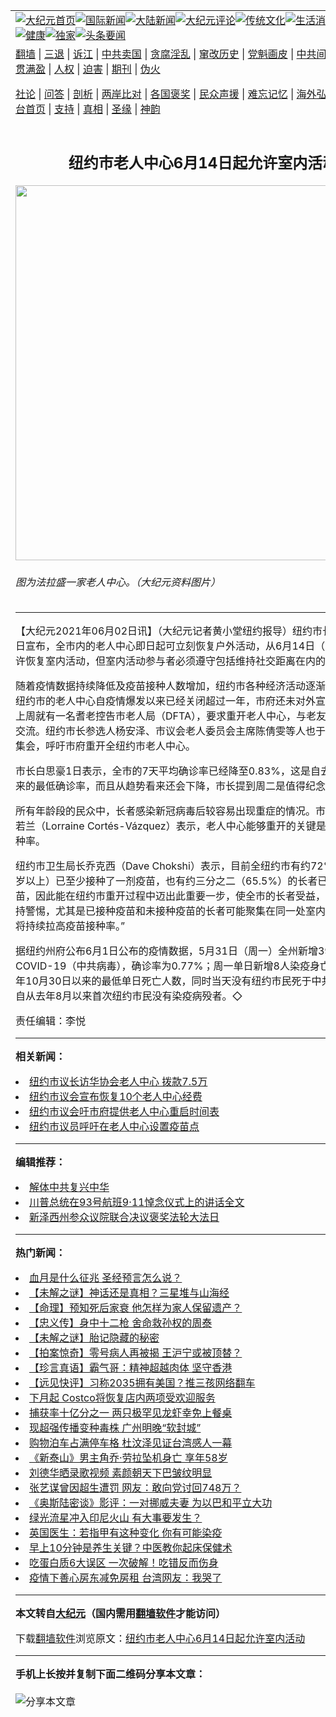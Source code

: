 <a name="1" id="1" target="_blank"></a><span id="1"></span>
<table align=center border="0"><tr><td colspan="2" VALIGN=TOP><a href="https://github.com/xbcuvb330/djy/blob/master/gb/nf1351518.md#1"><img src="https://raw.githubusercontent.com/xbcuvb330/www/master/t/djy/1.jpg" title="大纪元首页" alt="大纪元首页"></a><a href="https://github.com/xbcuvb330/djy/blob/master/gb/n24hr.md#1"><img src="https://raw.githubusercontent.com/xbcuvb330/www/master/t/djy/3.jpg" title="国际新闻" alt="国际新闻"></a><a href="https://github.com/xbcuvb330/djy/blob/master/gb/nsc413.md#1"><img src="https://raw.githubusercontent.com/xbcuvb330/www/master/t/djy/4.jpg" title="大陆新闻" alt="大陆新闻"></a><a href="https://github.com/xbcuvb330/djy/blob/master/gb/news392.md#1"><img src="https://raw.githubusercontent.com/xbcuvb330/www/master/t/djy/5.jpg" title="大纪元评论" alt="大纪元评论"></a><a href="https://github.com/xbcuvb330/djy/blob/master/gb/news2007.md#1"><img src="https://raw.githubusercontent.com/xbcuvb330/www/master/t/djy/6.jpg" title="传统文化" alt="传统文化"></a><a href="https://github.com/xbcuvb330/djy/blob/master/gb/news2008.md#1"><img src="https://raw.githubusercontent.com/xbcuvb330/www/master/t/djy/7.jpg" title="生活消费" alt="生活消费"></a><a href="https://github.com/xbcuvb330/djy/blob/master/gb/ncyule.md#1"><img src="https://raw.githubusercontent.com/xbcuvb330/www/master/t/djy/8.jpg" title="娱乐休闲" alt="娱乐休闲"></a><a href="https://github.com/xbcuvb330/djy/blob/master/gb/nsc1002.md#1"><img src="https://raw.githubusercontent.com/xbcuvb330/www/master/t/djy/9.jpg" title="健康" alt="健康"></a><a href="https://github.com/xbcuvb330/djy/blob/master/gb/nf6092.md#1"><img src="https://raw.githubusercontent.com/xbcuvb330/www/master/t/djy/10a.jpg" title="独家" alt="独家"></a><a href="https://github.com/xbcuvb330/djy/blob/master/gb/nf4514.md#1"><img src="https://raw.githubusercontent.com/xbcuvb330/www/master/t/djy/12a.jpg" title="头条要闻" alt="头条要闻"></a></td></tr>
<tr><td colspan="2" VALIGN=TOP><a target="_blank" href="https://github.com/xbcuvb330/www/blob/master/README.md?zsrh#1">翻墙</a> | <a target="_blank" href="https://github.com/xbcuvb330/djy/blob/master/gb/nf5657.md#1">三退</a> | <a target="_blank" href="https://github.com/xbcuvb330/djy/blob/master/gb/nf6124.md#1">诉江</a> | <a target="_blank" href="https://github.com/xbcuvb330/djy/blob/master/gb/nf1176117.md#1">中共卖国</a> | <a target="_blank" href="https://github.com/xbcuvb330/djy/blob/master/gb/nf5773.md#1">贪腐淫乱</a> | <a target="_blank" href="https://github.com/xbcuvb330/djy/blob/master/gb/nf1176115.md#1">窜改历史</a> | <a target="_blank" href="https://github.com/xbcuvb330/djy/blob/master/gb/nf1176107.md#1">党魁画皮</a> | <a target="_blank" href="https://github.com/xbcuvb330/djy/blob/master/gb/nf1320400.md#1">中共间谍</a> | <a target="_blank" href="https://github.com/xbcuvb330/djy/blob/master/gb/nf1176114.md#1">破坏传统</a> | <a target="_blank" href="https://github.com/xbcuvb330/ntdtv/blob/master/gb/prog447_1.md#1">恶贯满盈</a> | <a target="_blank" href="https://github.com/xbcuvb330/djy/blob/master/gb/ncid278.md#1">人权</a> | <a target="_blank" href="https://github.com/xbcuvb330/djy/blob/master/gb/nf1176111.md#1">迫害</a> | <a target="_blank" href="https://gitlab.com/szzdlab/mh-qikan/blob/master/README.md#1">期刊</a> | <a target="_blank" href="https://github.com/xbcuvb330/djy/blob/master/gb/nf5562.md#1">伪火</a></p><p><a target="_blank" href="https://github.com/xbcuvb330/djy/blob/master/gb/9p.md#1">社论</a> | <a target="_blank" href="https://github.com/xbcuvb330/djy/blob/master/gb/nf4378.md#1">问答</a> | <a target="_blank" href="https://github.com/xbcuvb330/djy/blob/master/gb/nf5792.md#1">剖析</a> | <a target="_blank" href="https://github.com/xbcuvb330/djy/blob/master/gb/nf5735.md#1">两岸比对</a> | <a target="_blank" href="https://github.com/xbcuvb330/djy/blob/master/gb/nf6119.md#1">各国褒奖</a> | <a target="_blank" href="https://github.com/xbcuvb330/djy/blob/master/gb/nf6120.md#1">民众声援</a> | <a target="_blank" href="https://github.com/xbcuvb330/djy/blob/master/gb/nf1188594.md#1">难忘记忆</a> | <a target="_blank" href="https://github.com/xbcuvb330/djy/blob/master/gb/nf3180.md#1">海外弘传</a> | <a target="_blank" href="https://github.com/xbcuvb330/djy/blob/master/gb/nf5410.md#1">万人上访</a> | <a target="_blank" href="https://github.com/xbcuvb330/www/blob/master/README.md?zsrh#1">平台首页</a> | <a target="_blank" href="https://github.com/xbcuvb330/djy/blob/master/gb/nf4386.md#1">支持</a> | <a target="_blank" href="https://github.com/xbcuvb330/djy/blob/master/gb/nf4389.md#1">真相</a> | <a target="_blank" href="https://github.com/xbcuvb330/djy/blob/master/gb/nf5790.md#1">圣缘</a> | <a target="_blank" href="https://github.com/xbcuvb330/djy/blob/master/gb/nf4786.md#1">神韵</a></td></tr>
<tr><td VALIGN=TOP width="626"><h2 align=center>纽约市老人中心6月14日起允许室内活动</h2>
<img width="600" src="https://i.epochtimes.com/assets/uploads/2021/06/id12992761-149602-600x400.jpeg" />
<h6>图为法拉盛一家老人中心。（大纪元资料图片）
</h6>
<hr>
	<p>【大纪元2021年06月02日讯】（大纪元记者黄小堂<ahref="https://github.com/xbcuvb330/djy/blob/master/gb/tag/%E7%BA%BD%E7%BA%A6.md#1">纽约</a>报导）纽约市长白思豪6月1日宣布，全市内的<ahref="https://github.com/xbcuvb330/djy/blob/master/gb/tag/%E8%80%81%E4%BA%BA%E4%B8%AD%E5%BF%83.md#1">老人中心</a>即日起可立刻恢复户外活动，从6月14日（周一）起则允许恢复室内活动，但室内活动参与者必须遵守包括维持社交距离在内的防疫措施。</p>
<p>随着疫情数据持续降低及疫苗接种人数增加，<ahref="https://github.com/xbcuvb330/djy/blob/master/gb/tag/%E7%BA%BD%E7%BA%A6.md#1">纽约</a>市各种经济活动逐渐全面重开，但纽约市的<ahref="https://github.com/xbcuvb330/djy/blob/master/gb/tag/%E8%80%81%E4%BA%BA%E4%B8%AD%E5%BF%83.md#1">老人中心</a>自疫情爆发以来已经关闭超过一年，市府还未对外宣布重开日期，上周就有一名耆老控告市老人局（DFTA），要求重开老人中心，与老友们一起近距离交流。纽约市长参选人杨安泽、市议会老人委员会主席陈倩雯等人也于5月26日举行集会，呼吁市府重开全纽约市老人中心。</p>
<p>市长白思豪1日表示，全市的7天平均确诊率已经降至0.83%，这是自去年疫情爆发以来的最低确诊率，而且从趋势看来还会下降，市长提到周二是值得纪念的一天。</p>
<p>所有年龄段的民众中，长者感染新冠病毒后较容易出现重症的情况。市老人局局长花若兰（Lorraine Cortés-Vázquez）表示，老人中心能够重开的关键是长者的疫苗接种率。</p>
<p>纽约市卫生局长乔克西（Dave Chokshi）表示，目前全纽约市有约72%的长者（65岁以上）已至少接种了一剂疫苗，也有约三分之二（65.5%）的长者已完成接种疫苗，因此能在纽约市重开过程中迈出此重要一步，使全市的长者受益，“但同时必须保持警惕，尤其是已接种疫苗和未接种疫苗的长者可能聚集在同一处室内环境中。市府将持续拉高疫苗接种率。”</p>
<p>据纽约州府公布6月1日公布的疫情数据，5月31日（周一）全州新增391人确诊COVID-19（中共病毒），确诊率为0.77%；周一单日新增8人染疫身亡，是自2020年10月30日以来的最低单日死亡人数，同时当天没有纽约市民死于中共病毒，这是自从去年8月以来首次纽约市民没有染疫病殁者。◇</p>
<p>责任编辑：李悦</p>
	
<hr>


<strong>相关新闻：</strong>
<li><a href="https://github.com/xbcuvb330/djy/blob/master/gb/16/8/16/n8205176.md#1">纽约市议长访华协会老人中心 拨款7.5万</a></li>
<li><a href="https://github.com/xbcuvb330/djy/blob/master/gb/19/7/13/n11382415.md#1">纽约市议会宣布恢复10个老人中心经费</a></li>
<li><a href="https://github.com/xbcuvb330/djy/blob/master/gb/20/9/23/n12423760.md#1">纽约市议会吁市府提供老人中心重启时间表</a></li>
<li><a href="https://github.com/xbcuvb330/djy/blob/master/gb/21/2/18/n12759260.md#1">纽约市议员呼吁在老人中心设置疫苗点</a></li>
<hr>


<strong>编辑推荐：</strong>
<li><a href="https://github.com/xbcuvb330/djy/blob/master/gb/18/3/21/n10237682.md?dfh#1" target="_blank">解体中共复兴中华</a></li><li><a href="https://github.com/tsiac2612/djy/blob/master/gb/18/9/14/n10714814.md#1" target="_blank">川普总统在93号航班9·11悼念仪式上的讲话全文</a></li><li><a href="https://github.com/tsiac2612/djy/blob/master/gb/19/5/9/n11245885.md#1" target="_blank">新泽西州参众议院联合决议褒奖法轮大法日</a></li>
<hr>

<strong>热门新闻：</strong>
<li><a href="https://github.com/bsmkec3726/djy/blob/master/gb/21/5/20/n12963544.md#1">血月是什么征兆 圣经预言怎么说？</a></li>
<li><a href="https://github.com/bsmkec3726/djy/blob/master/gb/21/5/28/n12983090.md#1">【未解之谜】神话还是真相？三星堆与山海经</a></li>
<li><a href="https://github.com/bsmkec3726/djy/blob/master/gb/21/5/26/n12975963.md#1">【命理】预知死后家衰 他怎样为家人保留遗产？</a></li>
<li><a href="https://github.com/bsmkec3726/djy/blob/master/gb/21/5/27/n12980094.md#1">【忠义传】身中十二枪 舍命救孙权的周泰</a></li>
<li><a href="https://github.com/bsmkec3726/djy/blob/master/gb/21/5/27/n12980529.md#1">【未解之谜】胎记隐藏的秘密</a></li>
<li><a href="https://github.com/bsmkec3726/djy/blob/master/gb/21/6/1/n12990215.md#1">【拍案惊奇】零号病人再被揭 王沪宁或被顶替？</a></li>
<li><a href="https://github.com/bsmkec3726/djy/blob/master/gb/21/6/1/n12990787.md#1">【珍言真语】霸气哥：精神超越肉体 坚守香港</a></li>
<li><a href="https://github.com/bsmkec3726/djy/blob/master/gb/21/5/31/n12989008.md#1">【远见快评】习称2035拥有美国？推三孩网络翻车</a></li>
<li><a href="https://github.com/bsmkec3726/djy/blob/master/gb/21/5/28/n12983146.md#1">下月起 Costco将恢复店内两项受欢迎服务</a></li>
<li><a href="https://github.com/bsmkec3726/djy/blob/master/gb/21/5/30/n12986719.md#1">捕获率十亿分之一 两只极罕见龙虾幸免上餐桌</a></li>
<li><a href="https://github.com/bsmkec3726/djy/blob/master/gb/21/5/30/n12985967.md#1">现超强传播变种毒株 广州明晚“软封城”</a></li>
<li><a href="https://github.com/bsmkec3726/djy/blob/master/gb/21/5/30/n12986400.md#1">购物泊车占满停车格 杜汶泽见证台湾感人一幕</a></li>
<li><a href="https://github.com/bsmkec3726/djy/blob/master/gb/21/5/31/n12987082.md#1">《新泰山》男主角乔·劳拉坠机身亡 享年58岁</a></li>
<li><a href="https://github.com/bsmkec3726/djy/blob/master/gb/21/6/1/n12989854.md#1">刘德华晒录歌视频 素颜朝天下巴皱纹明显</a></li>
<li><a href="https://github.com/bsmkec3726/djy/blob/master/gb/21/5/31/n12989156.md#1">张艺谋曾因超生遭罚 网友：敢向党讨回748万？</a></li>
<li><a href="https://github.com/bsmkec3726/djy/blob/master/gb/21/5/30/n12985540.md#1">《奥斯陆密谈》影评：一对挪威夫妻 为以巴和平立大功</a></li>
<li><a href="https://github.com/bsmkec3726/djy/blob/master/gb/21/5/30/n12985459.md#1">绿光流星冲入印尼火山 有大事要发生？</a></li>
<li><a href="https://github.com/bsmkec3726/djy/blob/master/gb/21/5/31/n12987930.md#1">英国医生：若指甲有这种变化 你有可能染疫</a></li>
<li><a href="https://github.com/bsmkec3726/djy/blob/master/gb/21/5/28/n12981263.md#1">早上10分钟是养生关键？中医教你起床保健术</a></li>
<li><a href="https://github.com/bsmkec3726/djy/blob/master/gb/21/4/16/n12884888.md#1">吃蛋白质6大误区 一次破解！吃错反而伤身</a></li>
<li><a href="https://github.com/bsmkec3726/djy/blob/master/gb/21/5/31/n12987640.md#1">疫情下善心房东减免房租 台湾网友：我哭了</a></li>
<hr>

<strong>本文转自<a href="https://www.epochtimes.com">大纪元</a>（国内需用<a href="https://github.com/xbcuvb330/www/blob/master/README.md#8">翻墙软件</a>才能访问）</strong><p>下载<a href="https://github.com/xbcuvb330/www/blob/master/README.md#8">翻墙软件</a>浏览原文：<a href="https://www.epochtimes.com/gb/21/6/2/n12992759.htm">纽约市老人中心6月14日起允许室内活动</a></p><hr>

<strong>手机上长按并复制下面二维码分享本文章：</strong><br><br><img src="https://chart.apis.google.com/chart?cht=qr&chs=240x240&choe=UTF-8&chld=M|2&chl=https://github.com/xbcuvb330/djy/blob/master/gb/21/6/2/n12992759.md%231" title="分享本文章"></td><td VALIGN=TOP><a href="https://github.com/xbcuvb330/djy/blob/master/gb/16/1/21/n4622075.md?dfh#1" target="_blank"><img src="https://raw.githubusercontent.com/xbcuvb330/djy/master/gb/300/wei-f1.jpg" title="中共的伪火骗局"  alt="中共的伪火骗局"></a><br><a href="https://github.com/xbcuvb330/www/blob/master/README.md?dfh#9" target="_blank"><img src="https://raw.githubusercontent.com/xbcuvb330/djy/master/gb/300/yong-h.jpg" title="永恒的见证"  alt="永恒的见证"></a><br><a href="https://github.com/xbcuvb330/djy/blob/master/gb/13/9/29/n3974789.md?dfh#1" target="_blank"><img src="https://raw.githubusercontent.com/xbcuvb330/djy/master/gb/300/shang-lnz.jpg" title="善良女子被中共投男牢"  alt="善良女子被中共投男牢"></a><br><a href="https://github.com/xbcuvb330/djy/blob/master/gb/16/3/16/n4663449.md?dfh#1" target="_blank"><img src="https://raw.githubusercontent.com/xbcuvb330/djy/master/gb/300/huo-z3.jpg" title="警卫目击活摘器官"  alt="警卫目击活摘器官"></a><br><a href="https://github.com/xbcuvb330/djy/blob/master/gb/16/8/7/n8177641.md?dfh#1" target="_blank"><img src="https://raw.githubusercontent.com/xbcuvb330/djy/master/gb/300/huo-z4.jpg" title="证人描述活摘恐怖"  alt="证人描述活摘恐怖"></a><br><a href="https://github.com/xbcuvb330/djy/blob/master/gb/10/4/19/n2881569.md?dfh#1" target="_blank"><img src="https://raw.githubusercontent.com/xbcuvb330/djy/master/gb/300/huo-z1.jpg" title="揭开活摘器官黑幕"  alt="揭开活摘器官黑幕"></a><br><a href="https://github.com/xbcuvb330/djy/blob/master/gb/10/11/7/n3077476.md?dfh#1" target="_blank"><img src="https://raw.githubusercontent.com/xbcuvb330/djy/master/gb/300/ma-ks.jpg" title="马克思的成魔之路"  alt="马克思的成魔之路"></a><br><a href="https://github.com/xbcuvb330/djy/blob/master/gb/14/6/9/n4173977.md?dfh#1" target="_blank"><img src="https://raw.githubusercontent.com/xbcuvb330/djy/master/gb/300/chang-zs.jpg" title="藏字石 蕴天机"  alt="藏字石 蕴天机"></a><br><a href="https://github.com/xbcuvb330/djy/blob/master/gb/18/5/10/n10381511.md?dfh#1" target="_blank"><img src="https://raw.githubusercontent.com/xbcuvb330/djy/master/gb/300/st1.jpg" title="关注三亿人三退"  alt="关注三亿人三退"></a><br><a href="https://github.com/xbcuvb330/djy/blob/master/gb/18/3/21/n10237682.md?dfh#1" target="_blank"><img src="https://raw.githubusercontent.com/xbcuvb330/djy/master/gb/300/jie-t.jpg" title="解体中共复兴中华"  alt="解体中共复兴中华"></a><br><a href="https://github.com/xbcuvb330/djy/blob/master/gb/9/2/9/n2422991.md?dfh#1" target="_blank"><img src="https://raw.githubusercontent.com/xbcuvb330/djy/master/gb/300/gao-zs.jpg" title="中共迫害良心律师"  alt="中共迫害良心律师"></a><br><a href="https://github.com/xbcuvb330/djy/blob/master/gb/18/12/9/n10900044.md?dfh#1" target="_blank"><img src="https://raw.githubusercontent.com/xbcuvb330/djy/master/gb/300/sj1.jpg" title="三百多万人举报江泽民"  alt="三百多万人举报江泽民"></a><br><a href="https://github.com/xbcuvb330/djy/blob/master/gb/18/8/28/n10672014.md?dfh#1" target="_blank"><img src="https://raw.githubusercontent.com/xbcuvb330/djy/master/gb/300/sj2.jpg" title="这些官员为何起诉江泽民"  alt="这些官员为何起诉江泽民"></a><br><a href="https://github.com/xbcuvb330/djy/blob/master/gb/8/12/18/n2367165.md?dfh#1" target="_blank"><img src="https://raw.githubusercontent.com/xbcuvb330/djy/master/gb/300/liangan.jpg" title="海峡两岸的强烈对比"  alt="海峡两岸的强烈对比"></a><br><a href="https://github.com/xbcuvb330/djy/blob/master/gb/15/12/10/n4593139.md?dfh#1" target="_blank"><img src="https://raw.githubusercontent.com/xbcuvb330/djy/master/gb/300/jia-ndzl.jpg" title="加拿大总理的贺信"  alt="加拿大总理的贺信"></a><br><a href="https://github.com/xbcuvb330/djy/blob/master/gb/11/6/17/n3289382.md?dfh#1" target="_blank"><img src="https://raw.githubusercontent.com/xbcuvb330/djy/master/gb/300/xiao-wd.jpg" title="探寻真相兼听则明"  alt="探寻真相兼听则明"></a><br><a href="https://github.com/xbcuvb330/djy/blob/master/gb/18/10/27/n10812623.md?dfh#1" target="_blank"><img src="https://raw.githubusercontent.com/xbcuvb330/djy/master/gb/300/yindu.jpg" title="印度媒体报道东方"  alt="印度媒体报道东方"></a><br><a href="https://github.com/xbcuvb330/djy/blob/master/gb/18/6/9/n10469652.md?dfh#1" target="_blank"><img src="https://raw.githubusercontent.com/xbcuvb330/djy/master/gb/300/xie-j.jpg" title="不一样的海外校园"  alt="不一样的海外校园"></a><br><a href="https://github.com/xbcuvb330/djy/blob/master/gb/7/4/5/n1669415.md?dfh#1" target="_blank"><img src="https://raw.githubusercontent.com/xbcuvb330/djy/master/gb/300/li-up.jpg" title="从大师到徒弟的传奇"  alt="从大师到徒弟的传奇"></a><br><a href="https://github.com/xbcuvb330/djy/blob/master/gb/17/5/26/n9191512.md?dfh#1" target="_blank"><img src="https://raw.githubusercontent.com/xbcuvb330/djy/master/gb/300/zfl2.jpg" title="亿万人与东方一本奇书"  alt="亿万人与东方一本奇书"></a><br><a href="https://github.com/xbcuvb330/djy/blob/master/gb/13/11/27/n4020290.md?dfh#1" target="_blank"><img src="https://raw.githubusercontent.com/xbcuvb330/djy/master/gb/300/zhen-h.jpg" title="大陆见不到的震撼场面"  alt="大陆见不到的震撼场面"></a><br><a href="https://github.com/xbcuvb330/djy/blob/master/gb/15/7/17/n4482910.md?dfh#1" target="_blank"><img src="https://raw.githubusercontent.com/xbcuvb330/djy/master/gb/300/dalu-sk.jpg" title="人心向善 大陆当初盛况"  alt="人心向善 大陆当初盛况"></a><br><a href="https://github.com/xbcuvb330/djy/blob/master/gb/19/1/5/n10955468.md?dfh#1" target="_blank"><img src="https://raw.githubusercontent.com/xbcuvb330/djy/master/gb/300/zfl1.jpg" title="追寻真理 这书讲什么"  alt="追寻真理 这书讲什么"></a><br><a href="https://github.com/xbcuvb330/www/blob/master/README.md?dfh#1" target="_blank"><img src="https://raw.githubusercontent.com/xbcuvb330/djy/master/gb/300/fq1.jpg" title="下载免费翻墙软件"  alt="下载免费翻墙软件"></a><br></td></tr></table>
